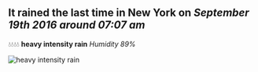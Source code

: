 ## It rained the last time in New York on *September 19th 2016 around 07:07 am*
💧💧💧💧  **heavy intensity rain** *Humidity 89%*

![heavy intensity rain](http://openweathermap.org/img/w/10d.png)

